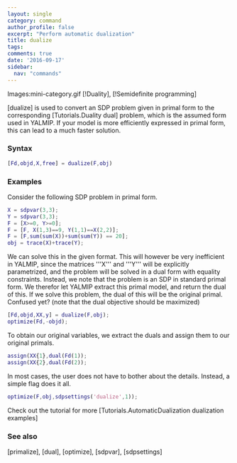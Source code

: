 ```yaml
---
layout: single
category: command
author_profile: false
excerpt: "Perform automatic dualization"
title: dualize
tags:
comments: true
date: '2016-09-17'
sidebar:
  nav: "commands"
---
```


Images:mini-category.gif  [!Duality], [!Semidefinite programming]

[dualize] is used to convert an SDP problem given in primal form to the corresponding [Tutorials.Duality dual] problem, which is the assumed form used in YALMIP. If your model is more efficiently expressed in primal form, this can lead to a much faster solution.

### Syntax

````matlab
[Fd,objd,X,free] = dualize(F,obj)
````

### Examples
Consider the following SDP problem in primal form.

````matlab
X = sdpvar(3,3);
Y = sdpvar(3,3);
F = [X>=0, Y>=0];
F = [F, X(1,3)==9, Y(1,1)==X(2,2)];
F = [F,sum(sum(X))+sum(sum(Y)) == 20];
obj = trace(X)+trace(Y);
````

We can solve this in the given format. This will however be very inefficient in YALMIP, since the matrices '''X''' and '''Y''' will be explicitly parametrized, and the problem will be solved in a dual form with equality constraints. Instead, we note that the problem is an SDP in standard primal form. We therefor let YALMIP extract this primal model, and return the dual of this. If we solve this problem, the dual of this will be the original primal. Confused yet? (note that the dual objective should be maximized)

````matlab
[Fd,objd,XX,y] = dualize(F,obj);
optimize(Fd,-objd);
````

To obtain our original variables, we extract the duals and assign them to our original primals.

````matlab
assign(XX{1},dual(Fd(1));
assign(XX{2},dual(Fd(2));
````

In most cases, the user does not have to bother about the details. Instead, a simple flag does it all.

````matlab
optimize(F,obj,sdpsettings('dualize',1));
````

Check out the tutorial for more [Tutorials.AutomaticDualization dualization examples]

### See also
[primalize], [dual], [optimize], [sdpvar], [sdpsettings]

